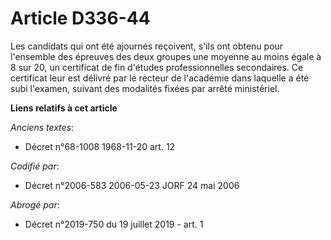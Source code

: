 # Article D336-44

Les candidats qui ont été ajournés reçoivent, s'ils ont obtenu pour l'ensemble des épreuves des deux groupes une moyenne au
moins égale à 8 sur 20, un certificat de fin d'études professionnelles secondaires. Ce certificat leur est délivré par le
recteur de l'académie dans laquelle a été subi l'examen, suivant des modalités fixées par arrêté ministériel.

**Liens relatifs à cet article**

_Anciens textes_:

  - Décret n°68-1008 1968-11-20 art. 12

_Codifié par_:

  - Décret n°2006-583 2006-05-23 JORF 24 mai 2006

_Abrogé par_:

  - Décret n°2019-750 du 19 juillet 2019 - art. 1
